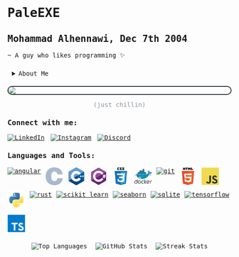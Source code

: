 <div style="font-family:'JetBrains Mono', monospace;">

# PaleEXE

## Mohammad Alhennawi, Dec 7th 2004

~ A guy who likes programming ✨

<details style="padding:10px; border-radius:5px; margin-bottom:10px;">
  <summary>About Me</summary>
  <p style="margin-top:10px;">
    My name is Mohammad Alhennawi. I'm 20 years old. My house is in the northeast section of Irbid, where all the farms are, and I am not married. I study as a student for the YU department IT, and I get home every day by 8 PM at the latest. I don't smoke, but I occasionally drink (Shanenh). I'm in bed by 11 PM, and make sure I get eight hours of sleep, no matter what. After having a glass of warm milk and doing about twenty minutes of Rust before going to bed, I usually have no problems sleeping until morning. Just like a baby, I wake up without any fatigue or stress in the morning. I was told there were no issues at my last check-up. I'm trying to explain that I'm a person who wishes to live a very quiet life. I take care not to trouble myself with any Java developers, like CodeForces and LeetCode, that would cause me to lose sleep at night. That is how I deal with society, and I know that is what brings me happiness. Although, if I were to code I wouldn't lose to anyone.
  </p>
</details>

<img src="https://static.wikia.nocookie.net/hollowknight/images/e/ea/Screenshot_HK_Knight_10.png/revision/latest?cb=20210324164358" style="display:block; margin:10px auto; border-radius:10px; border:2px solid #30363d;">
<p style="text-align:center; color:#8b949e;">(just chillin)</p>

<h3>Connect with me:</h3>
<p>
<a href="https://linkedin.com/in/mohammad-al-hennawi-9856592b9/" target="_blank"><img src="https://raw.githubusercontent.com/rahuldkjain/github-profile-readme-generator/master/src/images/icons/Social/linked-in-alt.svg" alt="LinkedIn" width="30" height="40" style="margin-right:5px;"/></a>
<a href="https://instagram.com/pale_exe" target="_blank"><img src="https://raw.githubusercontent.com/rahuldkjain/github-profile-readme-generator/master/src/images/icons/Social/instagram.svg" alt="Instagram" width="30" height="40" style="margin-right:5px;"/></a>
<a href="https://discord.gg/pale_exe" target="_blank"><img src="https://raw.githubusercontent.com/rahuldkjain/github-profile-readme-generator/master/src/images/icons/Social/discord.svg" alt="Discord" width="30" height="40"/></a>
</p>

<h3>Languages and Tools:</h3>
<div style="display:flex; flex-wrap:wrap; gap:10px; margin-bottom:20px;">
  <a href="https://angular.io" target="_blank"><img src="https://angular.io/assets/images/logos/angular/angular.svg" alt="angular" width="40" height="40"/></a>
  <a href="https://www.cprogramming.com/" target="_blank"><img src="https://raw.githubusercontent.com/devicons/devicon/master/icons/c/c-original.svg" alt="c" width="40" height="40"/></a>
  <a href="https://www.w3schools.com/cpp/" target="_blank"><img src="https://raw.githubusercontent.com/devicons/devicon/master/icons/cplusplus/cplusplus-original.svg" alt="cplusplus" width="40" height="40"/></a>
  <a href="https://www.w3schools.com/cs/" target="_blank"><img src="https://raw.githubusercontent.com/devicons/devicon/master/icons/csharp/csharp-original.svg" alt="csharp" width="40" height="40"/></a>
  <a href="https://www.w3schools.com/css/" target="_blank"><img src="https://raw.githubusercontent.com/devicons/devicon/master/icons/css3/css3-original-wordmark.svg" alt="css3" width="40" height="40"/></a>
  <a href="https://www.docker.com/" target="_blank"><img src="https://raw.githubusercontent.com/devicons/devicon/master/icons/docker/docker-original-wordmark.svg" alt="docker" width="40" height="40"/></a>
  <a href="https://git-scm.com/" target="_blank"><img src="https://www.vectorlogo.zone/logos/git-scm/git-scm-icon.svg" alt="git" width="40" height="40"/></a>
  <a href="https://www.w3.org/html/" target="_blank"><img src="https://raw.githubusercontent.com/devicons/devicon/master/icons/html5/html5-original-wordmark.svg" alt="html5" width="40" height="40"/></a>
  <a href="https://developer.mozilla.org/en-US/docs/Web/JavaScript" target="_blank"><img src="https://raw.githubusercontent.com/devicons/devicon/master/icons/javascript/javascript-original.svg" alt="javascript" width="40" height="40"/></a>
  <a href="https://www.python.org" target="_blank"><img src="https://raw.githubusercontent.com/devicons/devicon/master/icons/python/python-original.svg" alt="python" width="40" height="40"/></a>
  <a href="https://www.rust-lang.org" target="_blank"><img src="https://upload.wikimedia.org/wikipedia/commons/d/d5/Rust_programming_language_black_logo.svg" alt="rust" width="40" height="40"/></a>
  <a href="https://scikit-learn.org/" target="_blank"><img src="https://upload.wikimedia.org/wikipedia/commons/0/05/Scikit_learn_logo_small.svg" alt="scikit_learn" width="40" height="40"/></a>
  <a href="https://seaborn.pydata.org/" target="_blank"><img src="https://seaborn.pydata.org/_images/logo-mark-lightbg.svg" alt="seaborn" width="40" height="40"/></a>
  <a href="https://www.sqlite.org/" target="_blank"><img src="https://www.vectorlogo.zone/logos/sqlite/sqlite-icon.svg" alt="sqlite" width="40" height="40"/></a>
  <a href="https://www.tensorflow.org" target="_blank"><img src="https://www.vectorlogo.zone/logos/tensorflow/tensorflow-icon.svg" alt="tensorflow" width="40" height="40"/></a>
  <a href="https://www.typescriptlang.org/" target="_blank"><img src="https://raw.githubusercontent.com/devicons/devicon/master/icons/typescript/typescript-original.svg" alt="typescript" width="40" height="40"/></a>
</div>
<p align="center">
  <img src="https://github-readme-stats.vercel.app/api/top-langs?username=paleexe&show_icons=true&locale=en&layout=compact" alt="Top Languages" width="300" style="margin-right:10px;"/>
  <img src="https://github-readme-stats.vercel.app/api?username=paleexe&show_icons=true&locale=en" alt="GitHub Stats" width="300" style="margin-right:10px;"/>
  <img src="https://github-readme-streak-stats.herokuapp.com/?user=paleexe&" alt="Streak Stats" width="300"/>
</p>

</div>
